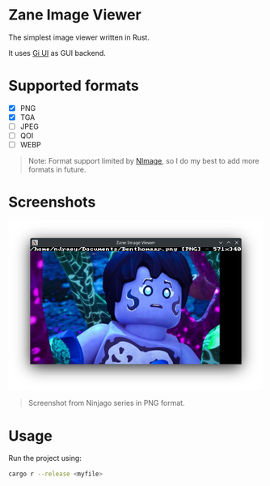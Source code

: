 # Zane Image Viewer

The simplest image viewer written in Rust.

It uses [Gi UI](https://github.com/NDRAEY/gi-ui) as GUI backend.

# Supported formats

- [x] PNG
- [x] TGA
- [ ] JPEG
- [ ] QOI
- [ ] WEBP

> Note: Format support limited by [NImage](https://github.com/NDRAEY/nimage), so I do my best to add more formats in future.

# Screenshots

![Normal mode](static/basic_view.png)

> Screenshot from Ninjago series in PNG format.

# Usage

Run the project using:

```bash
cargo r --release <myfile>
```